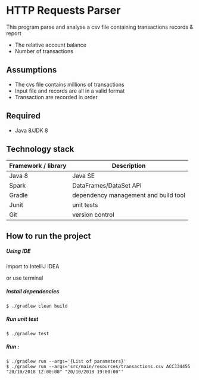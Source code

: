 # HTTP Requests Parser  

This program parse and analyse a csv file containing transactions records & report 
* The relative account balance
* Number of transactions


## Assumptions
* The cvs file contains millions of transactions
* Input file and records are all in a valid format
* Transaction are recorded in order


## Required
* Java 8/JDK 8

## Technology stack

Framework / library | Description
--------------------|------------
Java 8              | Java SE
Spark               | DataFrames/DataSet API
Gradle              | dependency management and build tool
Junit               | unit tests
Git                 | version control



## How to run the project

##### Using IDE
import to IntelliJ IDEA


or use terminal

##### Install dependencies
    
```    
$ ./gradlew clean build
```


##### Run unit test

```
$ ./gradlew test
```

##### Run :

```
$ ./gradlew run --args='{List of parameters}'
$ ./gradlew run --args='src/main/resources/transactions.csv ACC334455 "20/10/2018 12:00:00" "20/10/2018 19:00:00"'
```



